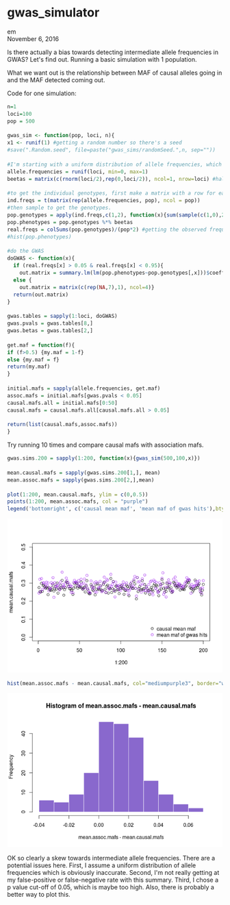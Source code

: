 # gwas_simulator
em  
November 6, 2016  



Is there actually a bias towards detecting intermediate allele frequencies in GWAS? Let's find out. Running a basic simulation with 1 population.

What we want out is the relationship between MAF of causal alleles going in and the MAF detected coming out.

Code for one simulation:

```r
n=1
loci=100
pop = 500

gwas_sim <- function(pop, loci, n){
x1 <- runif(1) #getting a random number so there's a seed
#save(".Random.seed", file=paste("gwas_sims/randomSeed.",n, sep=""))

#I'm starting with a uniform distribution of allele frequencies, which is obviously unrealistic, but lets us examine variation between different frequencies more easily.
allele.frequencies = runif(loci, min=0, max=1) 
beetas = matrix(c(rnorm(loci/2),rep(0,loci/2)), ncol=1, nrow=loci) #half are 0, half are from a normal distribution

#to get the individual genotypes, first make a matrix with a row for each individual, column for each locus, value is the underlying allele frequency of the population
ind.freqs = t(matrix(rep(allele.frequencies, pop), ncol = pop))
#then sample to get the genotypes.
pop.genotypes = apply(ind.freqs,c(1,2), function(x){sum(sample(c(1,0),2,replace=TRUE, prob = c(x,1-x)))} )
pop.phenotypes = pop.genotypes %*% beetas
real.freqs = colSums(pop.genotypes)/(pop*2) #getting the observed frequency
#hist(pop.phenotypes)

#do the GWAS
doGWAS <- function(x){
  if (real.freqs[x] > 0.05 & real.freqs[x] < 0.95){ 
    out.matrix = summary.lm(lm(pop.phenotypes~pop.genotypes[,x]))$coefficients }
  else {
    out.matrix = matrix(c(rep(NA,7),1), ncol=4)}
  return(out.matrix)
}

gwas.tables = sapply(1:loci, doGWAS)
gwas.pvals = gwas.tables[8,]
gwas.betas = gwas.tables[2,]

get.maf = function(f){
if (f>0.5) {my.maf = 1-f}
else {my.maf = f}
return(my.maf)
}

initial.mafs = sapply(allele.frequencies, get.maf)
assoc.mafs = initial.mafs[gwas.pvals < 0.05]
causal.mafs.all = initial.mafs[0:50]
causal.mafs = causal.mafs.all[causal.mafs.all > 0.05]

return(list(causal.mafs,assoc.mafs))
}
```


Try running 10 times and compare causal mafs with association mafs.


```r
gwas.sims.200 = sapply(1:200, function(x){gwas_sim(500,100,x)})

mean.causal.mafs = sapply(gwas.sims.200[1,], mean)
mean.assoc.mafs = sapply(gwas.sims.200[2,],mean)

plot(1:200, mean.causal.mafs, ylim = c(0,0.5))
points(1:200, mean.assoc.mafs, col = "purple")
legend('bottomright', c('causal mean maf', 'mean maf of gwas hits'),bty="n", col = c("black","purple"), pch=1)
```

![](gwas_simulator_files/figure-html/unnamed-chunk-2-1.png)<!-- -->

```r
hist(mean.assoc.mafs - mean.causal.mafs, col="mediumpurple3", border="white")
```

![](gwas_simulator_files/figure-html/unnamed-chunk-2-2.png)<!-- -->

OK so clearly a skew towards intermediate allele frequencies. There are a potential issues here. First, I assume a uniform distribution of allele frequencies which is obviously inaccurate. Second, I'm not really getting at my false-positive or false-negative rate with this summary. Third, I chose a p value cut-off of 0.05, which is maybe too high. Also, there is probably a better way to plot this.
